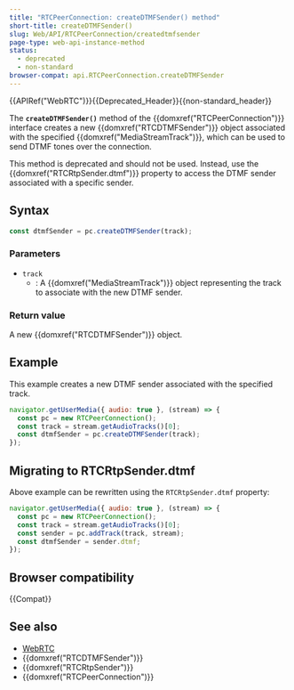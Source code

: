 ```yaml
---
title: "RTCPeerConnection: createDTMFSender() method"
short-title: createDTMFSender()
slug: Web/API/RTCPeerConnection/createdtmfsender
page-type: web-api-instance-method
status:
  - deprecated
  - non-standard
browser-compat: api.RTCPeerConnection.createDTMFSender
---
```


{{APIRef("WebRTC")}}{{Deprecated_Header}}{{non-standard_header}}

The **`createDTMFSender()`** method of the {{domxref("RTCPeerConnection")}} interface creates a new {{domxref("RTCDTMFSender")}} object associated with the specified {{domxref("MediaStreamTrack")}}, which can be used to send DTMF tones over the connection.

This method is deprecated and should not be used. Instead, use the {{domxref("RTCRtpSender.dtmf")}} property to access the DTMF sender associated with a specific sender.

## Syntax

```js
const dtmfSender = pc.createDTMFSender(track);
```

### Parameters

- `track`
  - : A {{domxref("MediaStreamTrack")}} object representing the track to associate with the new DTMF sender.

### Return value

A new {{domxref("RTCDTMFSender")}} object.

## Example

This example creates a new DTMF sender associated with the specified track.

```js
navigator.getUserMedia({ audio: true }, (stream) => {
  const pc = new RTCPeerConnection();
  const track = stream.getAudioTracks()[0];
  const dtmfSender = pc.createDTMFSender(track);
});
```

## Migrating to RTCRtpSender.dtmf

Above example can be rewritten using the `RTCRtpSender.dtmf` property:

```js
navigator.getUserMedia({ audio: true }, (stream) => {
  const pc = new RTCPeerConnection();
  const track = stream.getAudioTracks()[0];
  const sender = pc.addTrack(track, stream);
  const dtmfSender = sender.dtmf;
});
```

## Browser compatibility

{{Compat}}

## See also

- [WebRTC](/en-US/docs/Web/API/WebRTC_API)
- {{domxref("RTCDTMFSender")}}
- {{domxref("RTCRtpSender")}}
- {{domxref("RTCPeerConnection")}}
